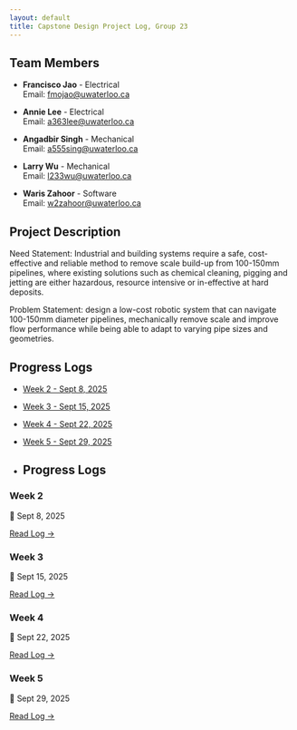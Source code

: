 ```yaml
---
layout: default
title: Capstone Design Project Log, Group 23
---
```


## Team Members

- **Francisco Jao** - Electrical  
  Email: fmojao@uwaterloo.ca

- **Annie Lee** - Electrical  
  Email: a363lee@uwaterloo.ca

- **Angadbir Singh** - Mechanical  
  Email: a555sing@uwaterloo.ca

- **Larry Wu** - Mechanical  
  Email: l233wu@uwaterloo.ca

- **Waris Zahoor** - Software  
  Email: w2zahoor@uwaterloo.ca

## Project Description

Need Statement: Industrial and building systems require a safe, cost-effective and reliable method to remove scale build-up from 100-150mm pipelines, where existing solutions such as chemical cleaning, pigging and jetting are either hazardous, resource intensive or in-effective at hard deposits.  

Problem Statement: design a low-cost robotic system that can navigate 100-150mm diameter pipelines, mechanically remove scale and improve flow performance while being able to adapt to varying pipe sizes and geometries.  

## Progress Logs

- [Week 2 - Sept 8, 2025](meetings/sept-9-2025.md)
- [Week 3 - Sept 15, 2025](meetings/sept-10-2025.md)
- [Week 4 - Sept 22, 2025](meetings/sept-22-2025.md)
- [Week 5 - Sept 29, 2025](/meetings/sept-29-2025.md)

- ## Progress Logs

<div class="log-list">

<div class="log-card">
  <h3>Week 2</h3>
  <p>📅 Sept 8, 2025</p>
  <a href="meetings/sept-9-2025.md">Read Log →</a>
</div>

<div class="log-card">
  <h3>Week 3</h3>
  <p>📅 Sept 15, 2025</p>
  <a href="meetings/sept-10-2025.md">Read Log →</a>
</div>

<div class="log-card">
  <h3>Week 4</h3>
  <p>📅 Sept 22, 2025</p>
  <a href="meetings/sept-22-2025.md">Read Log →</a>
</div>

<div class="log-card">
  <h3>Week 5</h3>
  <p>📅 Sept 29, 2025</p>
  <a href="/meetings/sept-29-2025.md">Read Log →</a>
</div>

</div>

